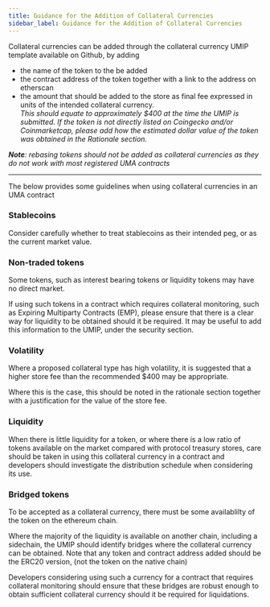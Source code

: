 ```yaml
---
title: Guidance for the Addition of Collateral Currencies
sidebar_label: Guidance for the Addition of Collateral Currencies
---
```

Collateral currencies can be added through the collateral currency UMIP template available on Github, by adding 

 - the name of the token to the be added 
 - the contract address of the token  together with a link to the address on etherscan
 - the amount that should be added to the store as final fee expressed in units of the intended collateral currency.   
_This should equate to approximately $400 at the time the UMIP is submitted.  If the token is not directly listed on Coingecko and/or Coinmarketcap, please add how the estimated dollar value of the token was obtained in the Rationale section._

***Note**: rebasing tokens should not be added as collateral currencies as they do not work with most registered UMA contracts*

____________
The below provides some guidelines when using collateral currencies in an UMA contract

### Stablecoins

Consider carefully whether to treat stablecoins as their intended peg, or as the current market value.

### Non-traded tokens

Some tokens, such as interest bearing tokens or liquidity tokens may have no direct market.  

If using such tokens in a contract which requires collateral monitoring, such as Expiring Multiparty Contracts (EMP), please ensure that there is a clear way for liquidity to be obtained should it be required.  It may be useful to add this information to the UMIP, under the security section.

### Volatility

Where a proposed collateral type has high volatility, it is suggested that a higher store fee than the recommended $400 may be appropriate.

Where this is the case, this should be noted in the rationale section together with a justification for the value of the store fee.

### Liquidity

When there is little liquidity for a token, or where there is a low ratio of tokens available on the market compared with protocol treasury stores, care should be taken in using this collateral currency in a contract and developers should investigate the distribution schedule when considering its use.

### Bridged tokens
 
To be accepted as a collateral currency, there must be some availablilty of the token on the ethereum chain. 
 
Where the majority of the liquidity is available on another chain, including a sidechain, the UMIP should identify bridges where the collateral currency can be obtained. Note that any token and contract address added should be the ERC20 version, (not the token on the native chain)

Developers considering using such a currency for a contract that requires collateral monitoring should ensure that these bridges are robust enough to obtain sufficient collateral currency should it be required for liquidations. 
